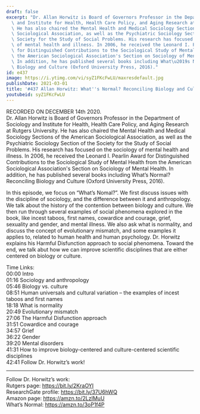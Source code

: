 ```yaml
---
draft: false
excerpt: "Dr. Allan Horwitz is Board of Governors Professor in the Department of Sociology\
  \ and Institute for Health, Health Care Policy, and Aging Research at Rutgers University.\
  \ He has also chaired the Mental Health and Medical Sociology Sections of the American\
  \ Sociological Association, as well as the Psychiatric Sociology Section of the\
  \ Society for the Study of Social Problems. His research has focused on the sociology\
  \ of mental health and illness. In 2006, he received the Leonard I. Pearlin Award\
  \ for Distinguished Contributions to the Sociological Study of Mental Health from\
  \ the American Sociological Association's Section on Sociology of Mental Health.\
  \ In addition, he has published several books including What\u2019s Normal? Reconciling\
  \ Biology and Culture (Oxford University Press, 2016)."
id: e437
image: https://i.ytimg.com/vi/syZ1FKcFwLU/maxresdefault.jpg
publishDate: 2021-03-01
title: '#437 Allan Horwitz: What''s Normal? Reconciling Biology and Culture'
youtubeid: syZ1FKcFwLU
---
```

RECORDED ON DECEMBER 14th 2020.  
Dr. Allan Horwitz is Board of Governors Professor in the Department of Sociology and Institute for Health, Health Care Policy, and Aging Research at Rutgers University. He has also chaired the Mental Health and Medical Sociology Sections of the American Sociological Association, as well as the Psychiatric Sociology Section of the Society for the Study of Social Problems. His research has focused on the sociology of mental health and illness. In 2006, he received the Leonard I. Pearlin Award for Distinguished Contributions to the Sociological Study of Mental Health from the American Sociological Association's Section on Sociology of Mental Health. In addition, he has published several books including What’s Normal? Reconciling Biology and Culture (Oxford University Press, 2016).

In this episode, we focus on “What’s Nomal?”. We first discuss issues with the discipline of sociology, and the difference between it and anthropology. We talk about the history of the contention between biology and culture. We then run through several examples of social phenomena explored in the book, like incest taboos, first names, cowardice and courage, grief, sexuality and gender, and mental illness. We also ask what is normality, and discuss the concept of evolutionary mismatch, and some examples it applies to, related to human health and human psychology. Dr. Horwitz explains his Harmful Disfunction approach to social phenomena. Toward the end, we talk abut how we can improve scientific disciplines that are either centered on biology or culture.

Time Links:  
00:00 Intro  
01:16  Sociology and anthropology  
05:46  Biology vs. culture  
08:51  Human universals and cultural variation – the examples of incest taboos and first names  
18:18  What is normality  
20:49  Evolutionary mismatch  
27:06  The Harmful Disfunction approach  
31:51  Cowardice and courage  
34:57  Grief  
36:22  Gender  
39:20  Mental disorders  
41:31  How to improve biology-centered and culture-centered scientific disciplines  
42:41  Follow Dr. Horwitz’s work!

---

Follow Dr. Horwitz’s work:  
Rutgers page: https://bit.ly/2KraOYI  
ResearchGate profile: https://bit.ly/37U6hWQ  
Amazon page: https://amzn.to/2LzIMuU  
What’s Normal: https://amzn.to/3oP1f4P

